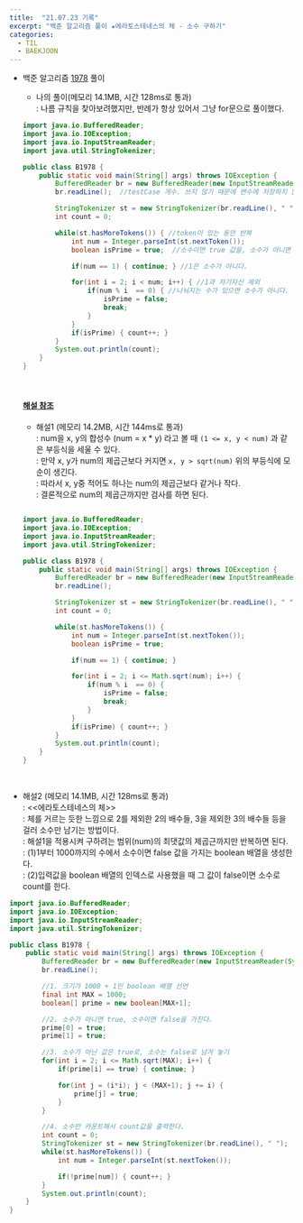 ```yaml
---
title:  "21.07.23 기록"
excerpt: "백준 알고리즘 풀이 ★에라토스테네스의 체 - 소수 구하기"
categories:
  - TIL
  - BAEKJOON
---
```



+ 백준 알고리즘 [1978](https://www.acmicpc.net/problem/1978) 풀이

  + 나의 풀이(메모리 14.1MB, 시간 128ms로 통과) <br/>
    : 나름 규칙을 찾아보려했지만, 반례가 항상 있어서 그냥 for문으로 풀이했다.<br/>

  ```java
  import java.io.BufferedReader;
  import java.io.IOException;
  import java.io.InputStreamReader;
  import java.util.StringTokenizer;

  public class B1978 {
      public static void main(String[] args) throws IOException {
          BufferedReader br = new BufferedReader(new InputStreamReader(System.in));
          br.readLine();  //testCase 개수. 쓰지 않기 때문에 변수에 저장하지 않았다.

          StringTokenizer st = new StringTokenizer(br.readLine(), " ");
          int count = 0;

          while(st.hasMoreTokens()) { //token이 있는 동안 반복
              int num = Integer.parseInt(st.nextToken());
              boolean isPrime = true;  //소수이면 true 값을, 소수가 아니면 false 값을 가진다.

              if(num == 1) { continue; } //1은 소수가 아니다.

              for(int i = 2; i < num; i++) { //1과 자기자신 제외
                  if(num % i  == 0) { //나눠지는 수가 있으면 소수가 아니다.
                      isPrime = false;
                      break;
                  }
              }
              if(isPrime) { count++; }
          }
          System.out.println(count);
      }
  }
  ```

  <br>

  #### [해설 참조](https://st-lab.tistory.com/79)
   + 해설1 (메모리 14.2MB, 시간 144ms로 통과) <br/>
     : num을 x, y의 합성수 (num = x * y) 라고 볼 때 `(1 <= x, y < num)` 과 같은 부등식을 세울 수 있다.<br>
     : 만약 x, y가 num의 제곱근보다 커지면 `x, y > sqrt(num)` 위의 부등식에 모순이 생긴다.<br>
     : 따라서 x, y중 적어도 하나는 num의 제곱근보다 같거나 작다.<br>
     : 결론적으로 num의 제곱근까지만 검사를 하면 된다.<br>

   ```java

   import java.io.BufferedReader;
   import java.io.IOException;
   import java.io.InputStreamReader;
   import java.util.StringTokenizer;

   public class B1978 {
       public static void main(String[] args) throws IOException {
           BufferedReader br = new BufferedReader(new InputStreamReader(System.in));
           br.readLine();

           StringTokenizer st = new StringTokenizer(br.readLine(), " ");
           int count = 0;

           while(st.hasMoreTokens()) {
               int num = Integer.parseInt(st.nextToken());
               boolean isPrime = true;

               if(num == 1) { continue; }

               for(int i = 2; i <= Math.sqrt(num); i++) {
                   if(num % i  == 0) {
                       isPrime = false;
                       break;
                   }
               }
               if(isPrime) { count++; }
           }
           System.out.println(count);
       }
   }
   ```
<br>

   + 해설2 (메모리 14.1MB, 시간 128ms로 통과) <br/>
     : <<에라토스테네스의 체>> <br>
     : 체를 거르는 듯한 느낌으로 2를 제외한 2의 배수들, 3을 제외한 3의 배수들 등을 걸러 소수만 남기는 방법이다.<br>
     : 해설1을 적용시켜 구하려는 범위(num)의 최댓값의 제곱근까지만 반복하면 된다.<br>
     : (1)1부터 1000까지의 수에서 소수이면 false 값을 가지는 boolean 배열을 생성한다.<br>
     : (2)입력값을 boolean 배열의 인덱스로 사용했을 때 그 값이 false이면 소수로 count를 한다.<br>

   ```java
   import java.io.BufferedReader;
   import java.io.IOException;
   import java.io.InputStreamReader;
   import java.util.StringTokenizer;

   public class B1978 {
       public static void main(String[] args) throws IOException {
           BufferedReader br = new BufferedReader(new InputStreamReader(System.in));
           br.readLine();

           //1. 크기가 1000 + 1인 boolean 배열 선언
           final int MAX = 1000;
           boolean[] prime = new boolean[MAX+1];

           //2. 소수가 아니면 true, 소수이면 false을 가진다.
           prime[0] = true;
           prime[1] = true;

           //3. 소수가 아닌 값은 true로, 소수는 false로 남겨 놓기
           for(int i = 2; i <= Math.sqrt(MAX); i++) {
               if(prime[i] == true) { continue; }

               for(int j = (i*i); j < (MAX+1); j += i) {
                   prime[j] = true;
               }
           }

           //4. 소수만 카운트해서 count값을 출력한다.
           int count = 0;
           StringTokenizer st = new StringTokenizer(br.readLine(), " ");
           while(st.hasMoreTokens()) {
               int num = Integer.parseInt(st.nextToken());

               if(!prime[num]) { count++; }
           }
           System.out.println(count);
       }
   }
   ```
